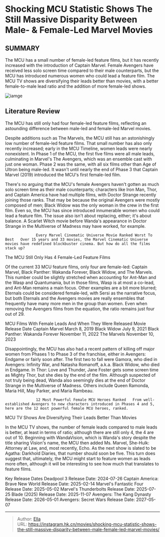 # Shocking MCU Statistic Shows The Still Massive Disparity Between Male- &amp; Female-Led Marvel Movies


## SUMMARY 



  The MCU has a small number of female-led feature films, but it has recently increased with the introduction of Captain Marvel.   Female Avengers have received less solo screen time compared to their male counterparts, but the MCU has introduced numerous women who could lead a feature film.   The MCU TV shows are diversifying their leads better than movies, with a better female-to-male lead ratio and the addition of more female-led shows.  

![iamge](https://static1.srcdn.com/wordpress/wp-content/uploads/2024/01/black-widow-and-captain-marvel.jpg)

## Literature Review

The MCU has still only had four female-led feature films, reflecting an astounding difference between male-led and female-led Marvel movies.




Despite additions such as The Marvels, the MCU still has an astonishingly low number of female-led feature films. That small number has also only recently increased; early in the MCU Timeline, women leads were nearly nonexistent. In Phase 1 of the MCU, the first five films were all male leads, culminating in Marvel&#39;s The Avengers, which was an ensemble cast with just one woman. Phase 2 was the same, with all six films other than Age of Ultron being male-led. It wasn&#39;t until nearly the end of Phase 3 that Captain Marvel (2019) introduced the MCU&#39;s first female-led film.




There&#39;s no arguing that the MCU&#39;s female Avengers haven&#39;t gotten as much solo screen time as their male counterparts; characters like Iron Man, Thor, and Captain America have had multiple films, with Doctor Strange recently joining those ranks. That may be because the original Avengers were mostly composed of men; Black Widow was the only woman in the crew in the first film. Even so, the MCU has since introduced innumerable women who could lead a feature film. The issue also isn&#39;t about replacing, either; it&#39;s about balance. A Scarlet Witch movie before Wanda&#39;s appearance in Doctor Strange in the Multiverse of Madness may have worked, for example.

                  Every Marvel Cinematic Universe Movie Ranked Worst To Best   Over 15 years and 33 movies, the Marvel Cinematic Universe movies have redefined blockbuster cinema. But how do all the films stack up?   


 The MCU Still Only Has 4 Female-Led Feature Films 
         




Of the current 33 MCU feature films, only four are female-led: Captain Marvel, Black Panther: Wakanda Forever, Black Widow, and The Marvels. This number could be slightly stretched when accounting for Ant-Man and the Wasp and Quantumania, but in those films, Wasp is at most a co-lead, and Ant-Man remains a main focus. Other examples are a bit more blurred; Eternals could be considered female-led, with Sersi as the narrative focus, but both Eternals and the Avengers movies are really ensembles that frequently have many more men in the group than women. Even when removing the Avengers films from the equation, the ratio remains just four out of 29.

 MCU Films With Female Leads And When They Were Released     Movie  Release Date   Captain Marvel  March 8, 2019   Black Widow  July 9, 2021   Black Panther: Wakanda Forever  November 11, 2022   The Marvels  November 10, 2023   






Disappointingly, the MCU has also had a recent pattern of killing off major women from Phases 1 to Phase 3 of the franchise, either in Avengers: Endgame or fairly soon after. The first two to fall were Gamora, who died in Avengers: Infinity War, and Natasha Romanoff, a.k.a. Black Widow, who died in Endgame. In Thor: Love and Thunder, Jane Foster gets some screen time as Mighty Thor, but she dies by the end of the film. Although suspected of not truly being dead, Wanda also seemingly dies at the end of Doctor Strange in the Multiverse of Madness. Others include Queen Ramonda, Maria Hill, May Parker, and Maria Rambeau.

                  12 Most Powerful Female MCU Heroes Ranked   From well-established Avengers to new characters introduced in Phases 4 and 5, here are the 12 most powerful female MCU heroes, ranked.    



 MCU TV Shows Are Diversifying Their Leads Better Than Movies 
          




In the MCU TV shows, the number of female leads compared to male leads is better, at least in terms of ratio; although there are still only 4, the 4 are out of 10. Beginning with WandaVision, which is Wanda&#39;s story despite the title sharing Vision&#39;s name, the MCU then added Ms. Marvel, She-Hulk: Attorney at Law, and, most recently, Echo. As the next show is slated to be Agatha: Darkhold Diaries, that number should soon be five. This turn does suggest that, ultimately, the MCU might start to feature women as leads more often, although it will be interesting to see how much that translates to feature films.

  Key Release Dates              Deadpool 3 Release Date: 2024-07-26                    Captain America: Brave New World Release Date: 2025-02-14                   Marvel&#39;s Fantastic Four Release Date: 2025-05-02                   Marvel&#39;s Thunderbolts Release Date: 2025-07-25                   Blade (2025) Release Date: 2025-11-07                   Avengers: The Kang Dynasty  Release Date: 2026-05-01                    Avengers: Secret Wars Release Date: 2027-05-07      

---

> Author: [Ella](https://instagram.hk.cn/)  
> URL: https://instagram.hk.cn/movies/shocking-mcu-statistic-shows-the-still-massive-disparity-between-male-female-led-marvel-movies/  

